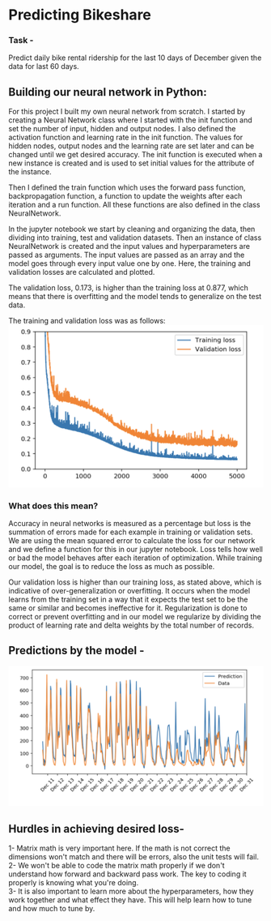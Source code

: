 # Predicting Bikeshare 

### Task -<br> 
Predict daily bike rental ridership for the last 10 days of December given the data for last 60 days. 

## Building our neural network in Python:

For this project I built my own neural network from scratch. I started by creating a Neural Network class where I started with the init function and set the number of input, hidden and output nodes. I also defined the activation function and learning rate in the init function. The values for hidden nodes, output nodes and the learning rate are set later and can be changed until we get desired accuracy. The init function is executed when a new instance is created and is used to set initial values for the attribute of the instance. <br>

Then I defined the train function which uses the forward pass function, backpropagation function, a function to update the weights after each iteration and a run function. All these functions are also defined in the class NeuralNetwork. <br>

In the jupyter notebook we start by cleaning and organizing the data, then dividing into training, test and validation datasets. Then an instance of class NeuralNetwork is created and the input values and hyperparameters are passed as arguments. The input values are passed as an array and the model goes through every input value one by one. Here, the training and validation losses are calculated and plotted. <br>

The validation loss, 0.173, is higher than the training loss at 0.877, which means that there is overfitting and the model tends to generalize on the test data. <br>

The training and validation loss was as follows:
![train_valid_loss](https://github.com/shahzina/Bikeshare/blob/master/images/train_valid_loss.png)

### What does this mean? <br>
Accuracy in neural networks is measured as a percentage but loss is the summation of errors made for each example in training or validation sets. We are using the mean squared error to calculate the loss for our network and we define a function for this in our jupyter notebook. Loss tells how well or bad the model behaves after each iteration of optimization. While training our model, the goal is to reduce the loss as much as possible. <br>

Our validation loss is higher than our training loss, as stated above, which is indicative of over-generalization or overfitting. It occurs when the model learns from the training set in a way that it expects the test set to be the same or similar and becomes ineffective for it. Regularization is done to correct or prevent overfitting and in our model we regularize by dividing the product of learning rate and delta weights by the total number of records. <br>

## Predictions by the model - <br>
![predictions](https://github.com/shahzina/Bikeshare/blob/master/images/predictions.png)

## Hurdles in achieving desired loss- <br>
1- Matrix math is very important here. If the math is not correct the dimensions won't match and there will be errors, also the unit tests will fail.<br>
2- We won't be able to code the matrix math properly if we don't understand how forward and backward pass work. The key to coding it properly is knowing what you're doing. <br>
3- It is also important to learn more about the hyperparameters, how they work together and what effect they have. This will help learn how to tune and how much to tune by. <br> 
